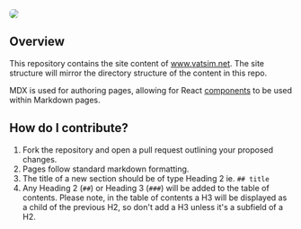 <img style="max-height:500px; border-radius: 6px;"  src="https://repository-images.githubusercontent.com/336304650/1542bb80-681c-11eb-9c19-a2370adf166a">

## Overview

This repository contains the site content of www.vatsim.net. The site structure will mirror the directory structure of the content in this repo.

MDX is used for authoring pages, allowing for React [components](https://github.com/vatsimnetwork/site-content/tree/master/components) to be used within Markdown pages.

## How do I contribute?
1. Fork the repository and open a pull request outlining your proposed changes.
2. Pages follow standard markdown formatting.
3. The title of a new section should be of type Heading 2 ie. `## title`
4. Any Heading 2 (`##`) or Heading 3 (`###`) will be added to the table of contents. Please note, in the table of contents a H3 will be displayed as a child of the previous H2, so don't add a H3 unless it's a subfield of a H2.
<!--stackedit_data:
eyJoaXN0b3J5IjpbLTIwODg4ODExMjZdfQ==
-->